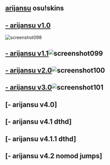 ## [arijansu](https://old.ppy.sh/u/arijansu) osu!skins
## [**- arijansu v1.0**](https://github.com/arijanus/arijansuosuskins/raw/main/-%20arijansu%20v1.0.osk)
![screenshot098](https://user-images.githubusercontent.com/84270330/120185576-10ff3b80-c21b-11eb-9548-d529b06e8eeb.jpg)
## [**- arijansu v1.1**](https://github.com/arijanus/arijansuosuskins/raw/main/-%20arijansu%20v1.1.osk)![screenshot099](https://user-images.githubusercontent.com/84270330/120186379-1ad56e80-c21c-11eb-9651-b4a6babd4056.jpg)
## [**- arijansu v2.0**](https://github.com/arijanus/arijansuosuskins/raw/main/-%20arijansu%20v2.0.osk)![screenshot100](https://user-images.githubusercontent.com/84270330/120186928-d3031700-c21c-11eb-8072-1d9c241d2ea1.jpg)
## [**- arijansu v3.0**](https://github.com/arijanus/arijansuosuskins/raw/main/-%20arijansu%20v3.0.osk)![screenshot101](https://user-images.githubusercontent.com/84270330/120187397-663c4c80-c21d-11eb-956f-c5d2fd64a3d1.jpg)
## [**- arijansu v4.0**]
## [**- arijansu v4.1 dthd**]
## [**- arijansu v4.1.1 dthd**]
## [**- arijansu v4.2 nomod jumps**]
